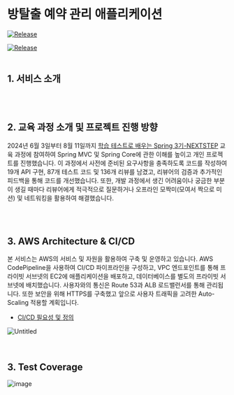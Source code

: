 # 방탈출 예약 관리 애플리케이션

<a href="https://www.roomescape.me" rel="nofollow"><img src="https://camo.githubusercontent.com/b34bcbadf151fc946861cf752e6a40abf6deec97dbd383a60f09dacea273cf0e/68747470733a2f2f696d672e736869656c64732e696f2f62616467652f2d2546302539462539332538365f5765625f536572766963652d626c7565" alt="Release" data-canonical-src="https://img.shields.io/badge/-%F0%9F%93%86_Web_Service-blue" style="max-width: 100%;"></a>

<a href="https://github.com/spring-roomescape-migration/spring-roomescape-migration/releases/tag/v0.8.0"><img src="https://camo.githubusercontent.com/cade65206a634c68eff17f74f3ad291244d6855f6d96cf30cdee7756364b992e/68747470733a2f2f696d672e736869656c64732e696f2f62616467652f25453225394325413825323072656c656173652d76312e302e392d627269676874677265656e" alt="Release" data-canonical-src="https://img.shields.io/badge/%E2%9C%A8%20release-v0.8.0-brightgreen" style="max-width: 100%;"></a>
<br>
<br>

## **1. 서비스 소개**

<br>
<br>

## **2. 교육 과정 소개 및 프로젝트 진행 방향**
2024년 6월 3일부터 8월 11일까지 [학습 테스트로 배우는 Spring 3기-NEXTSTEP](https://edu.nextstep.camp/s/OiPrZU5t) 
 교육 과정에 참여하여 Spring MVC 및 Spring Core에 관한 이해를 높이고 개인 프로젝트를 진행했습니다. 이 과정에서 사전에 준비된 요구사항을 충족하도록 코드를 작성하여 19개 API 구현, 87개 테스트 코드 및 136개 리뷰를 남겼고, 리뷰어의 검증과 추가적인 피드백을 통해 코드를 개선했습니다. 또한, 개발 과정에서 생긴 어려움이나 궁금한 부분이 생길 때마다 리뷰어에게 적극적으로 질문하거나 오프라인 모짝미(모여서 짝으로 미션) 및 네트워킹을 활용하여 해결했습니다.

<br>
<br>

## **3. AWS Architecture & CI/CD**
본 서비스는 AWS의 서비스 및 자원을 활용하여 구축 및 운영하고 있습니다. AWS CodePipeline을 사용하여 CI/CD 파이프라인을 구성하고, VPC 엔드포인트를 통해 프라이빗 서브넷의 EC2에 애플리케이션을 배포하고, 데이터베이스를 별도의 프라이빗 서브넷에 배치했습니다. 사용자와의 통신은 Route 53과 ALB 로드밸런서를 통해 관리됩니다. 또한 보안을 위해 HTTPS를 구축했고 앞으로 사용자 트래픽을 고려한 Auto-Scaling 적용할 계획입니다.
* [CI/CD 필요성 및 정의](https://github.com/JohnPrk/TIL/tree/main/CI%2C%20CD/CI%2C%20CD%20%EA%B0%9C%EB%85%90)

![Untitled](https://github.com/user-attachments/assets/6edd2b1f-cbfd-40c8-8026-6997cdccb655)
  

<br>

## 3. Test Coverage
  <img alt="image" src="https://github.com/user-attachments/assets/85090c15-2c63-439f-b0f2-53f81783ccbe" max-width= 100 />



